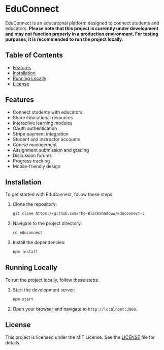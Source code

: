 # EduConnect

EduConnect is an educational platform designed to connect students and educators. **Please note that this project is currently under development and may not function properly in a production environment. For testing purposes, it is recommended to run the project locally.**

## Table of Contents
- [Features](#features)
- [Installation](#installation)
- [Running Locally](#running-locally)
- [License](#license)

## Features
- Connect students with educators
- Share educational resources
- Interactive learning modules
- OAuth authentication
- Stripe payment integration
- Student and instructor accounts
- Course management
- Assignment submission and grading
- Discussion forums
- Progress tracking
- Mobile-friendly design

## Installation
To get started with EduConnect, follow these steps:

1. Clone the repository:
    ```bash
    git clone https://github.com/The-BlackShadoww/educonnect-2
    ```
2. Navigate to the project directory:
    ```bash
    cd educonnect
    ```
3. Install the dependencies:
    ```bash
    npm install
    ```

## Running Locally
To run the project locally, follow these steps:

1. Start the development server:
    ```bash
    npm start
    ```
2. Open your browser and navigate to `http://localhost:3000`.

## License
This project is licensed under the MIT License. See the [LICENSE](LICENSE) file for details.